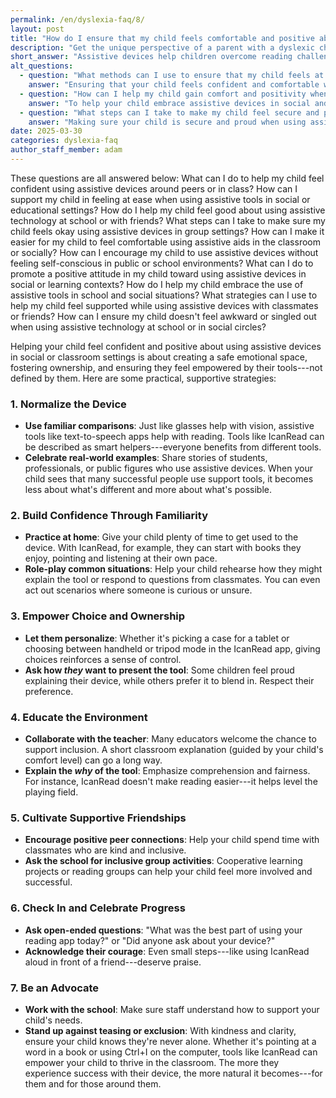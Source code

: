 ```yaml
---
permalink: /en/dyslexia-faq/8/
layout: post
title: "How do I ensure that my child feels comfortable and positive about using assistive devices in social or classroom settings?"
description: "Get the unique perspective of a parent with a dyslexic child. His answer is: Assistive devices help children overcome reading challenges, but it is essential that they..."
short_answer: "Assistive devices help children overcome reading challenges, but it is essential that they feel comfortable and positive when using these tools in social or classroom settings. A nurturing approach involves normalizing the device as simply another tool that supports learning, much like glasses aid vision. By drawing comparisons and sharing examples of successful individuals who use assistive technologies, parents can reduce any stigma and build a child's confidence. Regular practice at home allows children to familiarize themselves with the device, while role-playing common social scenarios prepares them for questions from peers. Allowing children to personalize their devices, such as choosing cases or display modes, reinforces their sense of ownership and control. Collaboration with educators to introduce and explain the device in class further fosters an inclusive environment. In addition, encouraging supportive friendships and group activities can enhance the child's social comfort. Parents should regularly check in to celebrate progress and address concerns, ensuring that the child understands the device levels the playing field rather than defining them. With the help of innovative reading aids like IcanRead, children can thrive academically and socially, building resilience and self-assurance as they learn to embrace their unique learning journey and achieve remarkable future success."
alt_questions:
  - question: "What methods can I use to ensure that my child feels at ease and positive about using assistive technology in social or classroom settings?"
    answer: "Ensuring that your child feels confident and comfortable when using assistive devices requires creating a supportive and empowering environment. Begin by normalizing the device by comparing it to everyday tools such as glasses that aid vision, and by sharing examples of individuals who successfully use such technology. Encourage your child to practice using the device at home with activities they enjoy, which helps build familiarity. Role-playing common social or classroom interactions prepares them for any questions from peers. Allow your child to personalize the device through options like choosing a case or adjusting settings, reinforcing their sense of control. Collaborate with teachers to introduce the device to classmates and explain its purpose, ensuring an inclusive atmosphere. Additionally, foster supportive friendships and encourage participation in group activities. Regularly check in to celebrate achievements and address concerns, emphasizing that the device is a tool to level the playing field rather than a label. Innovative aids like IcanRead further empower your child to succeed academically and socially."
  - question: "How can I help my child gain comfort and positivity when integrating assistive tools in school or social settings?"
    answer: "To help your child embrace assistive devices in social and classroom environments, it is important to foster a setting where these tools are viewed as beneficial aids rather than as labels. Start by normalizing the device with comparisons to everyday supports like glasses and share success stories of others who use assistive technology. Allow your child ample time to practice at home and use role-playing to prepare for questions from classmates. Empower your child by letting them customize their device through choices such as selecting cases or display options, which builds their sense of ownership. Work with educators to provide a clear explanation in class about the function and benefits of the device, thereby creating an inclusive learning environment. Moreover, encourage positive peer interactions through group activities and supportive friendships. Regular check-ins to celebrate progress and address concerns reinforce that the device levels the playing field and supports learning. With the support of advanced tools like IcanRead, your child can build both academic success and social confidence."
  - question: "What steps can I take to make my child feel secure and proud when using assistive devices in a classroom or social setting?"
    answer: "Making sure your child is secure and proud when using assistive devices in academic or social settings involves several proactive strategies. Begin by framing the device as a helpful tool similar to glasses that improve vision, which minimizes feelings of difference or stigma. Share real-life examples of people who have achieved success with assistive aids. Encourage your child to experiment with the device at home to build confidence and use role-playing to prepare for inquiries from peers. Allow them to personalize the device by choosing accessories or adjusting settings, thereby enhancing their sense of ownership. Coordinate with educators to explain the device's benefits to the class, which fosters an inclusive atmosphere. Additionally, promote supportive friendships and group activities to further build social confidence. Regular check-ins to celebrate small victories and address any concerns help reinforce that the device is a means to level the playing field rather than define the user. With the aid of innovative solutions like IcanRead, your child can enjoy a more positive and empowered learning experience."
date: 2025-03-30
categories: dyslexia-faq
author_staff_member: adam
---
```


<div class="paraphrases">
These questions are all answered below:  
What can I do to help my child feel confident using assistive devices around peers or in class?  
How can I support my child in feeling at ease when using assistive tools in social or educational settings?  
How do I help my child feel good about using assistive technology at school or with friends?  
What steps can I take to make sure my child feels okay using assistive devices in group settings?  
How can I make it easier for my child to feel comfortable using assistive aids in the classroom or socially?  
How can I encourage my child to use assistive devices without feeling self-conscious in public or school environments?  
What can I do to promote a positive attitude in my child toward using assistive devices in social or learning contexts?  
How do I help my child embrace the use of assistive tools in school and social situations?  
What strategies can I use to help my child feel supported while using assistive devices with classmates or friends?  
How can I ensure my child doesn't feel awkward or singled out when using assistive technology at school or in social circles?  
</div>


Helping your child feel confident and positive about using assistive devices in social or classroom settings is about creating a safe emotional space, fostering ownership, and ensuring they feel empowered by their tools---not defined by them. Here are some practical, supportive strategies:
### 1. Normalize the Device
- **Use familiar comparisons**: Just like glasses help with vision, assistive tools like text-to-speech apps help with reading. Tools like IcanRead can be described as smart helpers---everyone benefits from different tools.
- **Celebrate real-world examples**: Share stories of students, professionals, or public figures who use assistive devices. When your child sees that many successful people use support tools, it becomes less about what's different and more about what's possible.

### 2. Build Confidence Through Familiarity
- **Practice at home**: Give your child plenty of time to get used to the device. With IcanRead, for example, they can start with books they enjoy, pointing and listening at their own pace.
- **Role-play common situations**: Help your child rehearse how they might explain the tool or respond to questions from classmates. You can even act out scenarios where someone is curious or unsure.

### 3. Empower Choice and Ownership
- **Let them personalize**: Whether it's picking a case for a tablet or choosing between handheld or tripod mode in the IcanRead app, giving choices reinforces a sense of control.
- **Ask how *they* want to present the tool**: Some children feel proud explaining their device, while others prefer it to blend in. Respect their preference.

### 4. Educate the Environment
- **Collaborate with the teacher**: Many educators welcome the chance to support inclusion. A short classroom explanation (guided by your child's comfort level) can go a long way.
- **Explain the *why* of the tool**: Emphasize comprehension and fairness. For instance, IcanRead doesn't make reading easier---it helps level the playing field.

### 5. Cultivate Supportive Friendships
- **Encourage positive peer connections**: Help your child spend time with classmates who are kind and inclusive.
- **Ask the school for inclusive group activities**: Cooperative learning projects or reading groups can help your child feel more involved and successful.

### 6. Check In and Celebrate Progress
- **Ask open-ended questions**: "What was the best part of using your reading app today?" or "Did anyone ask about your device?"
- **Acknowledge their courage**: Even small steps---like using IcanRead aloud in front of a friend---deserve praise.

### 7. Be an Advocate
- **Work with the school**: Make sure staff understand how to support your child's needs.
- **Stand up against teasing or exclusion**: With kindness and clarity, ensure your child knows they're never alone.
Whether it's pointing at a word in a book or using Ctrl+I on the computer, tools like IcanRead can empower your child to thrive in the classroom. The more they experience success with their device, the more natural it becomes---for them and for those around them.
